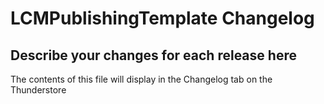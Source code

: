 # LCMPublishingTemplate Changelog

## Describe your changes for each release here

The contents of this file will display in the Changelog tab on the Thunderstore
